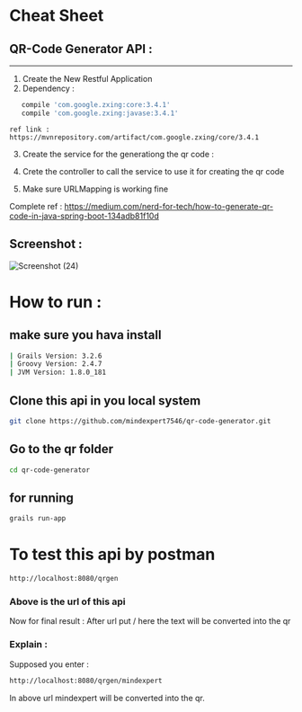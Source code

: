 # Cheat Sheet 

## QR-Code Generator API : 
******************************************************
1. Create the New Restful Application
2. Dependency : 

  ```bash
     compile 'com.google.zxing:core:3.4.1'
     compile 'com.google.zxing:javase:3.4.1'
```
	
	ref link : https://mvnrepository.com/artifact/com.google.zxing/core/3.4.1
	
3. Create the service for the generationg the qr code : 

4. Crete the controller to call the service to use it for creating the qr code 

5. Make sure URLMapping is working fine 

Complete ref : https://medium.com/nerd-for-tech/how-to-generate-qr-code-in-java-spring-boot-134adb81f10d

## Screenshot : 

![Screenshot (24)](https://github.com/mindexpert7546/qr-code-generator/assets/89348788/c628d51a-9d26-417e-a7c5-67e03434dc92)


# How to run : 

## make sure you hava install 
```bash
| Grails Version: 3.2.6
| Groovy Version: 2.4.7
| JVM Version: 1.8.0_181
```
## Clone this api in you local system 
```bash
git clone https://github.com/mindexpert7546/qr-code-generator.git
```
## Go to the qr folder 
```bash
cd qr-code-generator
```
## for running 
```bash
grails run-app
```
# To test this api by postman 
```bash
http://localhost:8080/qrgen
```
### Above is the url of this api 
Now for final result : After url put /<text> here the text will be converted into the qr 
### Explain : 
Supposed you enter : 
```bash
http://localhost:8080/qrgen/mindexpert
```
In above url mindexpert will be converted into the qr.
